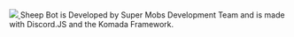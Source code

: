 <a href="https://discordbots.org/bot/262054938430013440">
  <img src="https://discordbots.org/api/widget/262054938430013440.svg" />
</a>
Sheep Bot is Developed by Super Mobs Development Team and is made with Discord.JS and the Komada Framework.
